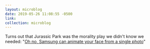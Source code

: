 ```yaml
---
layout: microblog
date: 2019-05-26 11:08:55 -0500
link:
collection: microblog
---
```

Turns out that Jurassic Park was the morality play we didn't know we needed: "[Oh no, Samsung can animate your face from a single photo](https://www.fastcompany.com/90352523/oh-no-samsung-can-create-a-video-of-you-from-a-single-still-photo)"
